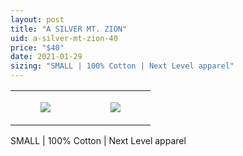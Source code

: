 ```yaml
---
layout: post
title: "A SILVER MT. ZION"
uid: a-silver-mt-zion-40
price: "$40"
date: 2021-01-29
sizing: "SMALL | 100% Cotton | Next Level apparel"
---
```




<table style="width:100%;"><tr><td style="vertical-align:top;">
      <figure class="tmblr-full" data-orig-height="2048" data-orig-width="1365" data-orig-src="https://concertshirts.netlify.app/shirts/0483/0483-01.jpg"><img src="https://64.media.tumblr.com/f293e3d5bc17aa41237d65e822bd3b18/fa65450153ae6784-dd/s540x810/9504b9e0506bdcbe2a85c068852ddd5a899421b5.jpg" data-orig-height="2048" data-orig-width="1365" data-orig-src="https://concertshirts.netlify.app/shirts/0483/0483-01.jpg"/></figure></td>
    <td style="vertical-align:top;">
      <figure class="tmblr-full" data-orig-height="2048" data-orig-width="1365" data-orig-src="https://concertshirts.netlify.app/shirts/0483/0483-02.jpg"><img src="https://64.media.tumblr.com/e48e83bcbdab5e297883d5f9a7fb8223/fa65450153ae6784-58/s540x810/be51e9c9837291650e5f062e7c1f5bb4e5a1686c.jpg" data-orig-height="2048" data-orig-width="1365" data-orig-src="https://concertshirts.netlify.app/shirts/0483/0483-02.jpg"/></figure></td>
  </tr></table><p>
  SMALL | 100% Cotton | Next Level apparel
</p>
